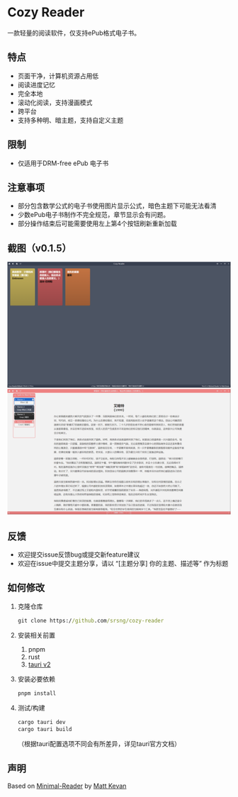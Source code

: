 # Cozy Reader

一款轻量的阅读软件，仅支持ePub格式电子书。  

## 特点

- 页面干净，计算机资源占用低
- 阅读进度记忆
- 完全本地
- 滚动化阅读，支持漫画模式
- 跨平台
- 支持多种明、暗主题，支持自定义主题

## 限制

- 仅适用于DRM-free ePub 电子书

## 注意事项

- 部分包含数学公式的电子书使用图片显示公式，暗色主题下可能无法看清
- 少数ePub电子书制作不完全规范，章节显示会有问题。
- 部分操作结束后可能需要使用左上第4个按钮刷新重新加载

## 截图（v0.1.5）
![Screenshot](./public/screenshot.png)
![Screenshot2](./public/screenshot2.png)  

## 反馈

- 欢迎提交issue反馈bug或提交新feature建议  
- 欢迎在issue中提交主题分享，请以 “\[主题分享\] 你的主题、描述等” 作为标题  

## 如何修改

1. 克隆仓库

   ```cmd
   git clone https://github.com/srsng/cozy-reader
   ```

2. 安装相关前置

   1. pnpm
   2. rust
   3. [tauri v2](https://v2.tauri.app/zh-cn/start/)

3. 安装必要依赖

   ```cmd
   pnpm install
   ```

4. 测试/构建

   ```cmd
   cargo tauri dev
   cargo tauri build
   ```

   （根据tauri配置选项不同会有所差异，详见tauri官方文档）

## 声明

Based on [Minimal-Reader](https://github.com/MattKevan/minimal-reader/) by [Matt Kevan](https://www.kevan.tv)   
